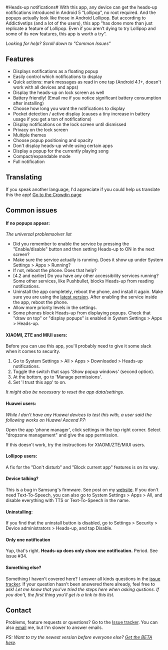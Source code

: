 #Heads-up notifications#
With this app, any device can get the heads-up notifications introduced in Android 5 “Lollipop”, no root required. And the popups actually look like those in Android Lollipop.
But according to Addictivetips (and a lot of the users), this app “has done more than just replicate a feature of Lollipop. Even if you aren’t dying to try Lollipop and some of its new features, this app is worth a try“.

*Looking for help? Scroll down to "Common Issues"*

## Features ##
- Displays notifications as a floating popup
- Easily control which notifications to display
- Quick actions: mark messages as read in one tap (Android 4.1+, doesn't work with all devices and apps)
- Display the heads-up on lock screen as well
- Battery friendly! (Email me if you notice significant battery consumption after installing)
- Choose how long you want the notifications to display
- Pocket detection / active display (causes a tiny increase in battery usage if you get a ton of notifications)
- Display notifications on the lock screen until dismissed
- Privacy on the lock screen
- Multiple themes
- Choose popup positioning and opacity
- Don't display heads-up while using certain apps
- Display a popup for the currently playing song
- Compact/expandable mode
- Full notification

## Translating ##
If you speak another language, I'd appreciate if you could help us translate this the app!
[Go to the Crowdin page](https://crowdin.com/project/heads-up)


## Common issues ##
#### If no popups appear: ####
*The universal problemsolver list*
- Did you remember to enable the service by pressing the "Enable/disable" button and then setting Heads-up to ON in the next screen?
- Make sure the service actually is running. Does it show up under System Settings > Apps > Running?
- If not, reboot the phone. Does that help?
- [4.2 and earlier] Do you have any other accessibility services running? Some other services, like Pushbullet, blocks Heads-up from reading notifications.
- Uninstall the app completely, reboot the phone, and install it again. Make sure you are using the [latest version](https://play.google.com/store/apps/details?id=codes.simen.l50notifications). After enabling the service inside the app, reboot the phone.
- Allow more priority levels in the settings.
- Some phones block Heads-up from displaying popups. Check that "draw on top" or "display popups" is enabled in System Settings > Apps > Heads-up.

#### XIAOMI, ZTE and MIUI users: ####
Before you can use this app, you'll probably need to give it some slack when it comes to security.

1. Go to System Settings > All > Apps > Downloaded > Heads-up notifications.
2. Toggle the switch that says 'Show popup windows' (second option).
3. At the bottom, go to 'Manage permissions'.
4. Set 'I trust this app' to on.

*It might also be necessary to reset the app data/settings.*

#### Huawei users: ####
*While I don't have any Huawei devices to test this with, a user said the following works on Huawei Ascend P7:*

Open the app 'phone manager', click settings in the top right corner. Select "dropzone management" and give the app permission.

If this doesn't work, try the instructions for XIAOMI/ZTE/MIUI users.

#### Lollipop users: ####
A fix for the "Don't disturb" and "Block current app" features is on its way.

#### Device talking? ####
This is a bug in Samsung's firmware. See post on my [website](http://simen.codes/stuff/samsung-phone-talking/). If you don't need Text-To-Speech, you can also go to System Settings > Apps > All, and disable everything with TTS or Text-To-Speech in the name.

#### Uninstalling: ####
If you find that the uninstall button is disabled, go to Settings > Security > Device administrators > Heads-up, and tap Disable.

#### Only one notification ####
Yup, that's right. **Heads-up does only show one notification.** Period. See issue #34.

#### Something else? ####
Something I haven't covered here? I answer all kinds questions in the [issue tracker](https://github.com/SimenCodes/heads-up/issues?q=is%3Aissue).
If your question hasn't been answered there already, feel free to ask!
*Let me know that you've tried the steps here when asking qustions. If you don't, the first thing you'll get is a link to this list.*

## Contact ##
Problems, feature requests or questions? Go to the [Issue tracker](https://github.com/SimenCodes/heads-up/issues?q=is%3Aissue). You can also [email](mailto:sb@simen.codes) me, but I'm slower to answer emails.

*PS: Want to try the newest version before everyone else? [Get the BETA here](https://play.google.com/apps/testing/codes.simen.l50notifications).*
